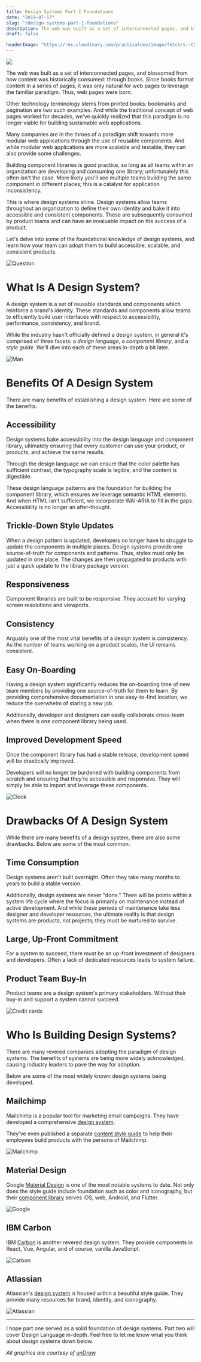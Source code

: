 ```yaml
---
title: Design Systems Part I Foundations
date: "2019-07-17"
slug: "/design-systems-part-1-foundations"
description: The web was built as a set of interconnected pages, and blossomed from how content was historically consumed - through books. Since books format content in a series of pages, it was only natural for web pages to leverage the familiar paradigm. Thus, web pages were born.
draft: false

headerImage: "https://res.cloudinary.com/practicaldev/image/fetch/s--C5nsO07g--/c_imagga_scale,f_auto,fl_progressive,h_420,q_auto,w_1000/https://res.cloudinary.com/practicaldev/image/fetch/s--DKZbZILU--/c_imagga_scale%2Cf_auto%2Cfl_progressive%2Ch_420%2Cq_auto%2Cw_1000/https://thepracticaldev.s3.amazonaws.com/i/mxcavq7rxdw3uayt0n5f.png"
---
```


<img src="https://res.cloudinary.com/practicaldev/image/fetch/s--C5nsO07g--/c_imagga_scale,f_auto,fl_progressive,h_420,q_auto,w_1000/https://res.cloudinary.com/practicaldev/image/fetch/s--DKZbZILU--/c_imagga_scale%2Cf_auto%2Cfl_progressive%2Ch_420%2Cq_auto%2Cw_1000/https://thepracticaldev.s3.amazonaws.com/i/mxcavq7rxdw3uayt0n5f.png" />

The web was built as a set of interconnected pages, and blossomed from how content was historically consumed: through books. Since books format content in a series of pages, it was only natural for web pages to leverage the familiar paradigm. Thus, web pages were born.

Other technology terminology stems from printed books: bookmarks and pagination are two such examples. And while the traditional concept of web pages worked for decades, we've quickly realized that this paradigm is no longer viable for building sustainable web applications.

Many companies are in the throes of a paradigm shift towards more modular web applications through the use of reusable components. And while modular web applications are more scalable and testable, they can also provide some challenges.

Building component libraries is good practice, so long as all teams within an organization are developing and consuming one library; unfortunately this often isn't the case. More likely you'll see multiple teams building the same component in different places; this is a catalyst for application inconsistency.

This is where design systems shine.
Design systems allow teams throughout an organization to define their own identity and bake it into accessible and consistent components. These are subsequently consumed by product teams and can have an invaluable impact on the success of a product.

Let's delve into some of the foundational knowledge of design systems, and learn how your team can adopt them to build accessible, scalable, and consistent products.

![Question](https://cdn-images-1.medium.com/max/1600/1*u6sHZc6oUiNkK-KEm_4CNg.png)

# What Is A Design System?

A design system is a set of reusable standards and components which reinforce a brand's identity. These standards and components allow teams to efficiently build user interfaces with respect to accessibility, performance, consistency, and brand.

While the industry hasn't officially defined a design system, in general it's comprised of three facets: a _design language_, a _component library_, and a _style guide_. We'll dive into each of these areas in-depth a bit later.

![Man](https://cdn-images-1.medium.com/max/1600/1*q9EwW7QMFCf1Onj5aWnCjw.png)

# Benefits Of A Design System

There are many benefits of establishing a design system. Here are some of the benefits.

## Accessibility

Design systems bake accessibility into the design language and component library, ultimately ensuring that every customer can use your product, or products, and achieve the same results.

Through the design language we can ensure that the color palette has sufficient contrast, the typography scale is legible, and the content is digestible.

These design language patterns are the foundation for building the component library, which ensures we leverage semantic HTML elements. And when HTML isn't sufficient, we incorporate WAI-ARIA to fill in the gaps.
Accessibility is no longer an after-thought.

## Trickle-Down Style Updates

When a design pattern is updated, developers no longer have to struggle to update the components in multiple places. Design systems provide one source-of-truth for components and patterns. Thus, styles must only be updated in one place. The changes are then propagated to products with just a quick update to the library package version.

## Responsiveness

Component libraries are built to be responsive. They account for varying screen resolutions and viewports.

## Consistency

Arguably one of the most vital benefits of a design system is consistency. As the number of teams working on a product scales, the UI remains consistent.

## Easy On-Boarding

Having a design system significantly reduces the on-boarding time of new team members by providing one source-of-truth for them to learn. By providing comprehensive documentation in one easy-to-find location, we reduce the overwhelm of staring a new job.

Additionally, developer and designers can easily collaborate cross-team when there is one component library being used.

## Improved Development Speed

Once the component library has had a stable release, development speed will be drastically improved.

Developers will no longer be burdened with building components from scratch and ensuring that they're accessible and responsive. They will simply be able to import and leverage these components.

![Clock](https://cdn-images-1.medium.com/max/1600/1*21XQR8XXHSkhHhxMOluZ4w.png)

# Drawbacks Of A Design System

While there are many benefits of a design system, there are also some drawbacks. Below are some of the most common.

## Time Consumption

Design systems aren't built overnight. Often they take many months to years to build a stable version.

Additionally, design systems are never "done." There will be points within a system life cycle where the focus is primarily on maintenance instead of active development. And while these periods of maintenance take less designer and developer resources, the ultimate reality is that design systems are products, not projects; they must be nurtured to survive.

## Large, Up-Front Commitment

For a system to succeed, there must be an up-front investment of designers and developers. Often a lack of dedicated resources leads to system failure.

## Product Team Buy-In

Product teams are a design system's primary stakeholders. Without their buy-in and support a system cannot succeed.

![Credit cards](https://cdn-images-1.medium.com/max/1600/1*5DM3w5HAwMVgU21OjESMYQ.png)

# Who Is Building Design Systems?

There are many revered companies adopting the paradigm of design systems. The benefits of systems are being more widely acknowledged, causing industry leaders to pave the way for adoption.

Below are some of the most widely known design systems being developed.

## Mailchimp

Mailchimp is a popular tool for marketing email campaigns. They have developed a comprehensive [design system](https://ux.mailchimp.com/patterns/color).

They've even published a separate [content style guide](https://styleguide.mailchimp.com/) to help their employees build products with the persona of Mailchimp.

![Mailchimp](https://cdn-images-1.medium.com/max/1600/1*6it8yZpb4K5kt4u0pw4yYw.png)

## Material Design

Google [Material Design](https://material.io/design/) is one of the most notable systems to date. Not only does the style guide include foundation such as color and iconography, but their [component library](https://material.io/develop/) serves iOS, web, Android, and Flutter.

![Google](https://cdn-images-1.medium.com/max/1600/1*QayqhTIbeNgXCX2eMddCxA.png)

## IBM Carbon

IBM [Carbon](https://www.carbondesignsystem.com/) is another revered design system. They provide components in React, Vue, Angular, and of course, vanilla JavaScript.

![Carbon](https://cdn-images-1.medium.com/max/1600/1*kv-2MEKe0y21LJ5z5j3JDg.png)

## Atlassian

Atlassian's [design system](https://www.atlassian.design/guidelines/brand/color) is housed within a beautiful style guide. They provide many resources for brand, identity, and iconography.

![Atlassian](https://cdn-images-1.medium.com/max/1600/1*q1CK-2wA1UWxt7WIUrIQEw.png)

---

I hope part one served as a solid foundation of design systems. Part two will cover Design Language in-depth. Feel free to let me know what you think about design systems down below.

_All graphics are courtesy of [unDraw](https://undraw.co/illustrations)._
